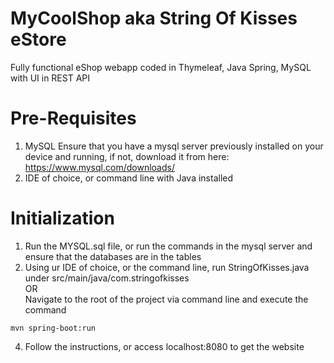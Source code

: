 # MyCoolShop aka String Of Kisses eStore
Fully functional eShop webapp coded in Thymeleaf, Java Spring, MySQL with UI in REST API


# Pre-Requisites
1. MySQL
Ensure that you have a mysql server previously installed on your device and running, if not, download it from here: https://www.mysql.com/downloads/
2. IDE of choice, or command line with Java installed

# Initialization
1. Run the MYSQL.sql file, or run the commands in the mysql server and ensure that the databases are in the tables
2. Using ur IDE of choice, or the command line, run StringOfKisses.java under src/main/java/com.stringofkisses
  <br> OR <br>
  Navigate to the root of the project via command line and execute the command
```
mvn spring-boot:run
```
4. Follow the instructions, or access localhost:8080 to get the website

